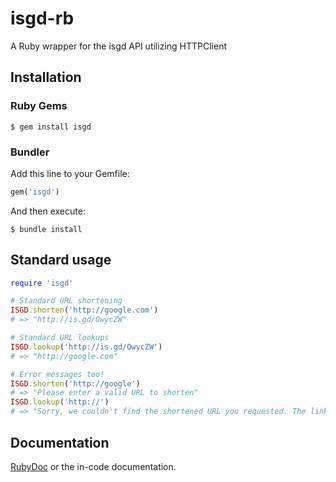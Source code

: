 # isgd-rb
A Ruby wrapper for the isgd API utilizing HTTPClient

## Installation
### Ruby Gems
``` shell
$ gem install isgd
```

### Bundler
Add this line to your Gemfile:
``` ruby
gem('isgd')
```

And then execute:
``` shell
$ bundle install
```

## Standard usage
``` ruby
require 'isgd'

# Standard URL shortening
ISGD.shorten('http://google.com')
# => "http://is.gd/OwycZW"

# Standard URL lookups
ISGD.lookup('http://is.gd/OwycZW')
# => "http://google.com"

# Error messages too!
ISGD.shorten('http://google')
# => "Please enter a valid URL to shorten"
ISGD.lookup('http://')
# => "Sorry, we couldn't find the shortened URL you requested. The link you followed may be invalid, or an evil wizard may have cast a spell on our servers."
```

## Documentation
[RubyDoc](http://rubydoc.info/gems/isgd) or the in-code documentation.